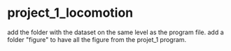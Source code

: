 # project_1_locomotion

add the folder with the dataset on the same level as the program file. 
add a folder "figure" to have all the figure from the projet_1 program.
